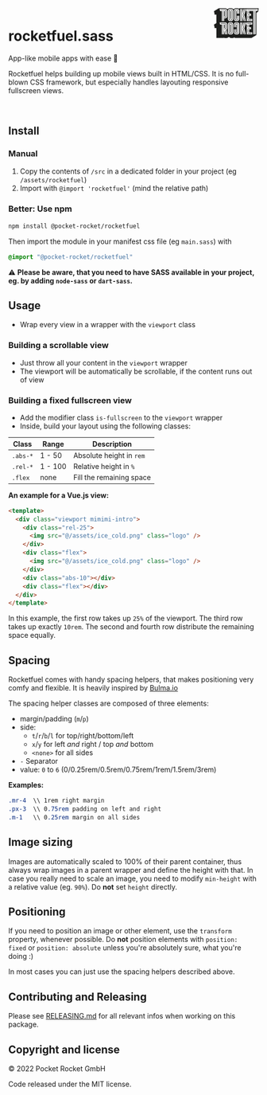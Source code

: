 <img src="docs/src/pocketrocket_logo.png" alt="sanitize" height="60" align="right">

# rocketfuel.sass
App-like mobile apps with ease 🚀
  
Rocketfuel helps building up mobile views built in HTML/CSS. It is no full-blown CSS framework, but especially handles layouting responsive fullscreen views.

<a href="https://www.npmjs.com/package/@pocket-rocket/rocketfuel">
  <img alt="" src="https://img.shields.io/npm/v/@pocket-rocket/rocketfuel.svg">
</a>

## Install

### Manual
1. Copy the contents of `/src` in a dedicated folder in your project (eg `/assets/rocketfuel`)
2. Import with `@import 'rocketfuel'` (mind the relative path)

### Better: Use npm

```sh
npm install @pocket-rocket/rocketfuel
```

Then import the module in your manifest css file (eg `main.sass`) with

```scss
@import "@pocket-rocket/rocketfuel"
```


⚠️ **Please be aware, that you need to have SASS available in your project, eg. by adding `node-sass` or `dart-sass`.**

## Usage
- Wrap every view in a wrapper with the `viewport` class

### Building a scrollable view
- Just throw all your content in the `viewport` wrapper
- The viewport will be automatically be scrollable, if the content runs out of view

### Building a fixed fullscreen view
- Add the modifier class `is-fullscreen` to the `viewport` wrapper
- Inside, build your layout using the following classes:

| Class | Range | Description |
|--|--|--|
| `.abs-*` | 1 - 50 | Absolute height in `rem` |
| `.rel-*` | 1 - 100 | Relative height in `%` |
| `.flex` | none | Fill the remaining space |

**An example for a Vue.js view:**
```html
<template>
  <div class="viewport mimimi-intro">
    <div class="rel-25">
      <img src="@/assets/ice_cold.png" class="logo" />
    </div>
    <div class="flex">
      <img src="@/assets/ice_cold.png" class="logo" />
    </div>
    <div class="abs-10"></div>
    <div class="flex"></div>
  </div>  
</template>  
```

In this example, the first row takes up `25%` of the viewport. The third row takes up exactly `10rem`. The second and fourth row distribute the remaining space equally.

## Spacing
Rocketfuel comes with handy spacing helpers, that makes positioning very comfy and flexible. It is heavily inspired by [Bulma.io](http://www.bulma.io)

The spacing helper classes are composed of three elements: 
- margin/padding (`m`/`p`)
- side:
  - `t`/`r`/`b`/`l` for top/right/bottom/left
  - `x`/`y` for left *and* right / top *and* bottom
  - `<none>` for all sides
- `-` Separator
- value: `0` to `6` (0/0.25rem/0.5rem/0.75rem/1rem/1.5rem/3rem)

**Examples:**
```css
.mr-4  \\ 1rem right margin
.px-3  \\ 0.75rem padding on left and right
.m-1   \\ 0.25rem margin on all sides
```

## Image sizing
Images are automatically scaled to 100% of their parent container, thus always wrap images in a parent wrapper and define the height with that. In case you really need to scale an image, you need to modify `min-height` with a relative value (eg. `90%`). Do **not** set `height` directly.

## Positioning
If you need to position an image or other element, use the `transform` property, whenever possible. Do **not** position elements with `position: fixed` or `position: absolute` unless you're absolutely sure, what you're doing :)

In most cases you can just use the spacing helpers described above.


## Contributing and Releasing
Please see [RELEASING.md](RELEASING.md) for all relevant infos when working on this package.

## Copyright and license
&copy; 2022 Pocket Rocket GmbH

Code released under the MIT license.
